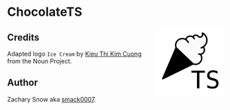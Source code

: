 # ChocolateTS

<img align="right" width="160px" height="160px" src="assets/logo.png">

## Credits

Adapted logo `Ice Cream` by [Kieu Thi Kim Cuong](https://thenounproject.com/kieukimcuong/) from the Noun Project.

## Author

Zachary Snow aka [smack0007](http://smack0007.github.io).